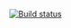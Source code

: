 [![Build status](https://ci.appveyor.com/api/projects/status/a22iqt92dtm9wdes/branch/master?svg=true)](https://ci.appveyor.com/project/fattota/testmode/branch/master)